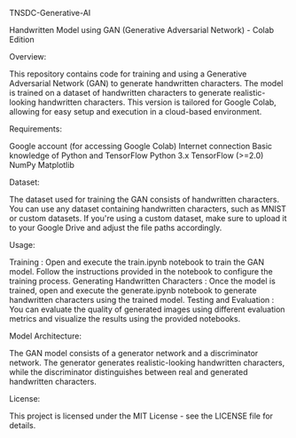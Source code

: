 TNSDC-Generative-AI

Handwritten Model using GAN (Generative Adversarial Network) - Colab Edition

Overview:

This repository contains code for training and using a Generative Adversarial Network (GAN) to generate handwritten characters. The model is trained on a dataset of handwritten characters to generate realistic-looking handwritten characters. This version is tailored for Google Colab, allowing for easy setup and execution in a cloud-based environment.

Requirements:

Google account (for accessing Google Colab)
Internet connection
Basic knowledge of Python and TensorFlow
Python 3.x
TensorFlow (>=2.0)
NumPy
Matplotlib

Dataset: 

The dataset used for training the GAN consists of handwritten characters. You can use any dataset containing handwritten characters, such as MNIST or custom datasets. If you're using a custom dataset, make sure to upload it to your Google Drive and adjust the file paths accordingly.

Usage:

Training : Open and execute the train.ipynb notebook to train the GAN model. Follow the instructions provided in the notebook to configure the training process.
Generating Handwritten Characters : Once the model is trained, open and execute the generate.ipynb notebook to generate handwritten characters using the trained model.
Testing and Evaluation : You can evaluate the quality of generated images using different evaluation metrics and visualize the results using the provided notebooks.

Model Architecture:

The GAN model consists of a generator network and a discriminator network. The generator generates realistic-looking handwritten characters, while the discriminator distinguishes between real and generated handwritten characters.

License:

This project is licensed under the MIT License - see the LICENSE file for details.
